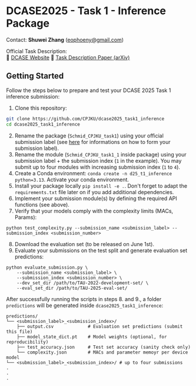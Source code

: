 # DCASE2025 - Task 1 - Inference Package

Contact: **Shuwei Zhang** (eophoeny@gmail.com)

Official Task Description:  
🔗 [DCASE Website](https://dcase.community/challenge2025/task-low-complexity-acoustic-scene-classification-with-device-information) 
📄 [Task Description Paper (arXiv)](https://arxiv.org/pdf/2505.01747) 


## Getting Started

Follow the steps below to prepare and test your DCASE 2025 Task 1 inference submission:

1. Clone this repository:

```bash
git clone https://github.com/CPJKU/dcase2025_task1_inference
cd dcase2025_task1_inference
```

2. Rename the package (`Schmid_CPJKU_task1`) using your official submission label (see [here](https://dcase.community/challenge2024/submission#submission-label) for informations on how to form your submission label).
3. Rename the module (`Schmid_CPJKU_task1_1` inside package) using your submission label + the submission index (`1` in the example). You may submit up to four modules with increasing submission index (`1` to `4`).
4. Create a Conda environment: `conda create -n d25_t1_inference python=3.13`. Activate your conda environment.
5. Install your package locally `pip install -e .`. Don't forget to adapt the `requirements.txt` file later on if you add additional dependencies.
6. Implement your submission module(s) by defining the required API functions (see above). 
7. Verify that your models comply with the complexity limits (MACs, Params):

```python test_complexity.py --submission_name <submission_label> --submission_index <submission_number>```

8. Download the evaluation set (to be released on June 1st). 
9. Evaluate your submissions on the test split and generate evaluation set predictions:
```
python evaluate_submission.py \
    --submission_name <submission_label> \
    --submission_index <submission_number> \
    --dev_set_dir /path/to/TAU-2022-development-set/ \
    --eval_set_dir /path/to/TAU-2025-eval-set/
```

After successfully running the scripts in steps 8. and 9., a folder `predictions` will be generated inside `dcase2025_task1_inference`:

```
predictions/
└── <submission_label>_<submission_index>/
    ├── output.csv             # Evaluation set predictions (submit this file)
    ├── model_state_dict.pt    # Model weights (optional, for reproducibility)
    ├── test_accuracy.json     # Test set accuracy (sanity check only)
    └── complexity.json        # MACs and parameter memoyr per device model
└── <submission_label>_<submission_index>/ # up to four submissions
.
.
.
```
